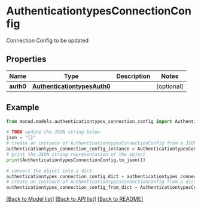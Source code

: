 # AuthenticationtypesConnectionConfig

Connection Config to be updated

## Properties

Name | Type | Description | Notes
------------ | ------------- | ------------- | -------------
**auth0** | [**AuthenticationtypesAuth0**](AuthenticationtypesAuth0.md) |  | [optional] 

## Example

```python
from monad.models.authenticationtypes_connection_config import AuthenticationtypesConnectionConfig

# TODO update the JSON string below
json = "{}"
# create an instance of AuthenticationtypesConnectionConfig from a JSON string
authenticationtypes_connection_config_instance = AuthenticationtypesConnectionConfig.from_json(json)
# print the JSON string representation of the object
print(AuthenticationtypesConnectionConfig.to_json())

# convert the object into a dict
authenticationtypes_connection_config_dict = authenticationtypes_connection_config_instance.to_dict()
# create an instance of AuthenticationtypesConnectionConfig from a dict
authenticationtypes_connection_config_from_dict = AuthenticationtypesConnectionConfig.from_dict(authenticationtypes_connection_config_dict)
```
[[Back to Model list]](../README.md#documentation-for-models) [[Back to API list]](../README.md#documentation-for-api-endpoints) [[Back to README]](../README.md)


